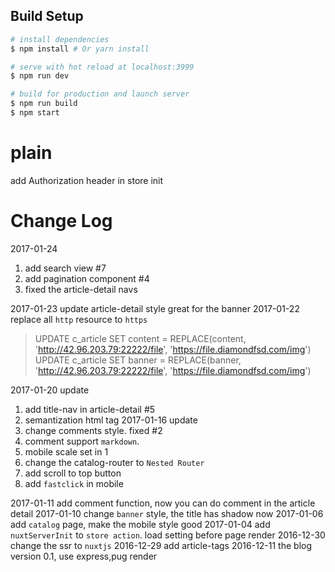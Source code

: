 ## Build Setup

``` bash
# install dependencies
$ npm install # Or yarn install

# serve with hot reload at localhost:3999
$ npm run dev

# build for production and launch server
$ npm run build
$ npm start

```
# plain
add Authorization header in store init


# Change Log
2017-01-24
1. add search view #7
2. add pagination component #4
3. fixed the article-detail navs

2017-01-23 update article-detail style great for the banner
2017-01-22 replace all `http` resource to `https`
> UPDATE c_article SET content = REPLACE(content, 'http://42.96.203.79:22222/file', 'https://file.diamondfsd.com/img')
> UPDATE c_article SET banner = REPLACE(banner, 'http://42.96.203.79:22222/file', 'https://file.diamondfsd.com/img')

2017-01-20 update
  1. add title-nav in article-detail #5
  2. semantization html tag
2017-01-16 update
  1. change comments style.  fixed #2
  2. comment support `markdown`.
  3. mobile scale set in 1
  4. change the catalog-router to `Nested Router`
  5. add scroll to top button
  6. add `fastclick` in mobile

2017-01-11  add comment function, now you can do comment in the article detail
2017-01-10  change `banner` style, the title has shadow now
2017-01-06  add `catalog` page, make the mobile style good
2017-01-04  add `nuxtServerInit` to `store action`. load setting before page render
2016-12-30  change the ssr to `nuxtjs`
2016-12-29  add article-tags
2016-12-11  the blog version 0.1, use express,pug render
